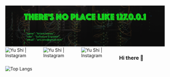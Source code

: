 ![banner](https://github.com/arti-ivnv/arti-ivnv/blob/main/assets/header.png?raw=true)
<a href="https://instagram.com/yushi.95"><img align="left" src="https://img.shields.io/badge/Instagram-E4405F?style=for-the-badge&logo=instagram&logoColor=white" alt="Yu Shi | Instagram" width="120px"/></a>
<a href="https://instagram.com/yushi.95"><img align="left" src="https://img.shields.io/badge/LinkedIn-0077B5?style=for-the-badge&logo=linkedin&logoColor=white" alt="Yu Shi | Instagram" width="120px"/></a>
<a href="https://instagram.com/yushi.95"><img align="left" src="https://img.shields.io/badge/LinkedIn-0077B5?style=for-the-badge&logo=linkedin&logoColor=white" alt="Yu Shi | Instagram" width="120px"/></a>


### Hi there 👋

![Top Langs](https://github-readme-stats.vercel.app/api/top-langs/?username=arti-ivnv&langs_count=10&layout=compact)
<!--
**arti-ivnv/arti-ivnv** is a ✨ _special_ ✨ repository because its `README.md` (this file) appears on your GitHub profile.

Here are some ideas to get you started:

- 🔭 I’m currently working on ...
- 🌱 I’m currently learning ...
- 👯 I’m looking to collaborate on ...
- 🤔 I’m looking for help with ...
- 💬 Ask me about ...
- 📫 How to reach me: ...
- 😄 Pronouns: ...
- ⚡ Fun fact: ...
-->
